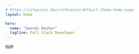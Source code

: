 ```yaml
---
# https://vitepress.dev/reference/default-theme-home-page
layout: home

hero:
  name: "Geordi Dosher"
  tagline: Full Stack Developer
---
```


WIP